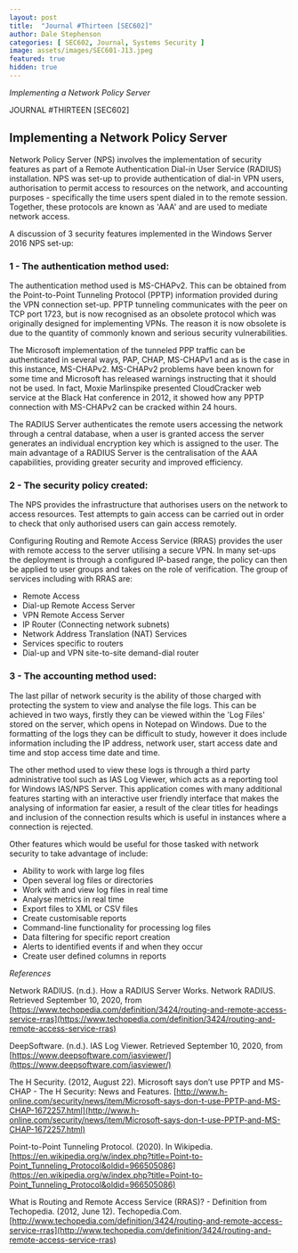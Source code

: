 ```yaml
---
layout: post
title:  "Journal #Thirteen [SEC602]"
author: Dale Stephenson
categories: [ SEC602, Journal, Systems Security ]
image: assets/images/SEC601-J13.jpeg
featured: true
hidden: true
---
```

<i>Implementing a Network Policy Server</i>

JOURNAL #THIRTEEN [SEC602]

<h2>Implementing a Network Policy Server</h2>

Network Policy Server (NPS) involves the implementation of security features as part of a Remote Authentication Dial-in User Service (RADIUS) installation. NPS was set-up to provide authentication of dial-in VPN users, authorisation to permit access to resources on the network, and accounting purposes - specifically the time users spent dialed in to the remote session. Together, these protocols are known as 'AAA' and are used to mediate network access. 

A discussion of 3 security features implemented in the Windows Server 2016 NPS set-up:

<h3>1 - The authentication method used:</h3> 

The authentication method used is MS-CHAPv2. This can be obtained from the Point-to-Point Tunneling Protocol (PPTP) information provided during the VPN connection set-up. PPTP tunneling communicates with the peer on TCP port 1723, but is now recognised as an obsolete protocol which was originally designed for implementing VPNs. The reason it is now obsolete is due to the quantity of commonly known and serious security vulnerabilities.

The Microsoft implementation of the tunneled PPP traffic can be authenticated in several ways, PAP, CHAP, MS-CHAPv1 and as is the case in this instance, MS-CHAPv2. MS-CHAPv2 problems have been known for some time and Microsoft has released warnings instructing that it should not be used. In fact, Moxie Marlinspike presented CloudCracker web service at the Black Hat conference in 2012, it showed how any PPTP connection with MS-CHAPv2 can be cracked within 24 hours.  

The RADIUS Server authenticates the remote users accessing the network through a central database, when a user is granted access the server generates an individual encryption key which is assigned to the user. The main advantage of a RADIUS Server is the centralisation of the AAA capabilities, providing greater security and improved efficiency.

<h3>2 - The security policy created:</h3> 

The NPS provides the infrastructure that authorises users on the network to access resources. Test attempts to gain access can be carried out in order to check that only authorised users can gain access remotely. 

Configuring Routing and Remote Access Service (RRAS) provides the user with remote access to the server utilising a secure VPN. In many set-ups the deployment is through a configured IP-based range, the policy can then be applied to user groups and takes on the role of verification. The group of services including with RRAS are:

- Remote Access
- Dial-up Remote Access Server 
- VPN Remote Access Server 
- IP Router (Connecting network subnets)
- Network Address Translation (NAT) Services 
- Services specific to routers
- Dial-up and VPN site-to-site demand-dial router

<h3>3 - The accounting method used:</h3> 

The last pillar of network security is the ability of those charged with protecting the system to view and analyse the file logs. This can be achieved in two ways, firstly they can be viewed within the 'Log Files' stored on the server, which opens in Notepad on Windows. Due to the formatting of the logs they can be difficult to study, however it does include information including the IP address, network user, start access date and time and stop access time date and time.

The other method used to view these logs is through a third party administrative tool such as IAS Log Viewer, which acts as a reporting tool for Windows IAS/NPS Server. This application comes with many additional features starting with an interactive user friendly interface that makes the analysing of information far easier, a result of the clear titles for headings and inclusion of the connection results which is useful in instances where a connection is rejected.

Other features which would be useful for those tasked with network security to take advantage of include:

- Ability to work with large log files
- Open several log files or directories 
- Work with and view log files in real time 
- Analyse metrics in real time 
- Export files to XML or CSV files
- Create customisable reports 
- Command-line functionality for processing log files
- Data filtering for specific report creation
- Alerts to identified events if and when they occur
- Create user defined columns in reports

<i>References</i> 

Network RADIUS. (n.d.). How a RADIUS Server Works. Network RADIUS. Retrieved September 10, 2020, from [https://www.techopedia.com/definition/3424/routing-and-remote-access-service-rras](https://www.techopedia.com/definition/3424/routing-and-remote-access-service-rras)

DeepSoftware. (n.d.). IAS Log Viewer. Retrieved September 10, 2020, from [https://www.deepsoftware.com/iasviewer/](https://www.deepsoftware.com/iasviewer/)

The H Security. (2012, August 22). Microsoft says don’t use PPTP and MS-CHAP - The H Security: News and Features. [http://www.h-online.com/security/news/item/Microsoft-says-don-t-use-PPTP-and-MS-CHAP-1672257.html](http://www.h-online.com/security/news/item/Microsoft-says-don-t-use-PPTP-and-MS-CHAP-1672257.html)

Point-to-Point Tunneling Protocol. (2020). In Wikipedia. [https://en.wikipedia.org/w/index.php?title=Point-to-Point_Tunneling_Protocol&oldid=966505086](https://en.wikipedia.org/w/index.php?title=Point-to-Point_Tunneling_Protocol&oldid=966505086)

What is Routing and Remote Access Service (RRAS)? - Definition from Techopedia. (2012, June 12). Techopedia.Com. [http://www.techopedia.com/definition/3424/routing-and-remote-access-service-rras](http://www.techopedia.com/definition/3424/routing-and-remote-access-service-rras)





